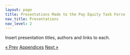 ```yaml
---
layout: page
title: Presentations Made to the Pay Equity Task Force
nav_title: Presentations
nav_level: 2
---
```


Insert presentation titles, authors and links to each.

<!-- Pagination -->
<div class="pagination">
  <a class="pagination-item older" href="{{ site.baseurl }}/08-Appendices">&laquo; Prev</a>
  <a class="pagination-item older" href="{{ site.baseurl }}/08-Appendices">Appendices</a>
  <a class="pagination-item newer" href="{{ site.baseurl }}/10-Papers-and-Publications">Next &raquo;</a>
</div>
